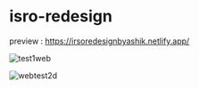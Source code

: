 # isro-redesign
preview : https://irsoredesignbyashik.netlify.app/ 


![test1web](https://user-images.githubusercontent.com/66254994/124218962-f15c7b00-db18-11eb-9457-85856ea934e3.png)

![webtest2d](https://user-images.githubusercontent.com/66254994/124219098-3da7bb00-db19-11eb-8bab-a3938da6739e.png)

